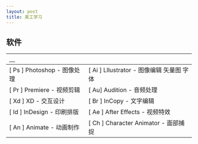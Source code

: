 ```yaml
---
layout: post
title: 美工学习
---
```


## 软件



| [　](https://xiazai.zol.com.cn/heji/15720/) |                                           |
| :------------------------------------------ | :---------------------------------------- |
| [ Ps ] Photoshop - 图像处理                 | [ Ai ] Lllustrator - 图像编辑 矢量图 字体 |
| [ Pr ] Premiere - 视频剪辑                  | [  Au] Audition - 音频处理                |
| [ Xd ] XD - 交互设计                        | [ Br ] InCopy - 文字编辑                  |
| [ Id ] InDesign - 印刷排版                  | [ Ae ] After Effects - 视频特效           |
| [ An ] Animate - 动画制作                   | [ Ch ] Character Animator  - 面部捕捉     |

